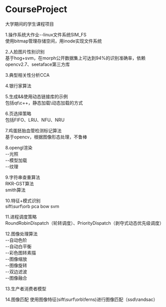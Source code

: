 # CourseProject
大学期间的学生课程项目    

1.操作系统大作业--linux文件系统SIM_FS   
使用bitmap管理存储空间，用inode实现文件系统  

2.人脸图片性别识别  
基于hog+svm，在morph公开数据集上可达到94%的识别准确率，依赖opencv2.7、seetaface第三方库  

3.典型相关性分析CCA  

4.银行家算法  

5.生成&&使用动态链接库的示例  
包括qt\c++，静态加载\动态加载的方式  

6.页选择策略  
包括FIFO、LRU、NFU、NRU  

7.鸡蛋胚胎血管检测标记算法  
基于opencv，根据图像形态处理，不鲁棒  

8.opengl渲染  
--光照  
--模型加载  
--纹理  

9.字符串查重算法  
RKR-GST算法  
smith算法  

10.特征+模式识别  
sift\surf\orb    pca    bow      svm  

11.进程调度策略  
RoundRobinDispatch（轮转调度）、PriorityDispatch（剥夺式动态优先级调度）  

12.图像处理算法  
--自动色阶  
--自动白平衡  
--彩色图转素描  
--图像缩放  
--图像旋转  
--双边滤波  
--图像融合  

13.生产者消费者模型  

14.图像匹配
使用图像特征(sift\surf\orb\ferns)进行图像匹配（ssd\randsac）

